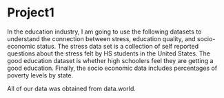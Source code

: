 # Project1

In the education industry, I am going to use the following datasets to understand the connection between stress, education quality, and socio-economic status. The stress data set is a collection of self reported questions about the stress felt by HS students in the United States. The good education dataset is whether high schoolers feel they are getting a good education. Finally, the socio economic data includes percentages of poverty levels by state.

All of our data was obtained from data.world.
